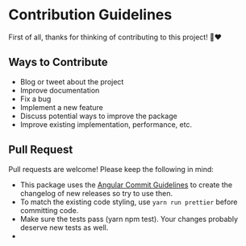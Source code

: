 # Contribution Guidelines

First of all, thanks for thinking of contributing to this project! 👏❤️

## Ways to Contribute

- Blog or tweet about the project
- Improve documentation
- Fix a bug
- Implement a new feature
- Discuss potential ways to improve the package
- Improve existing implementation, performance, etc.

## Pull Request

Pull requests are welcome! Please keep the following in mind:

- This package uses the [Angular Commit Guidelines](https://github.com/angular/angular.js/blob/master/DEVELOPERS.md#-git-commit-guidelines) to create the changelog of new releases so try to use then.
- To match the existing code styling, use `yarn run prettier` before committing code.
- Make sure the tests pass (yarn npm test). Your changes probably deserve new tests as well.
- 
